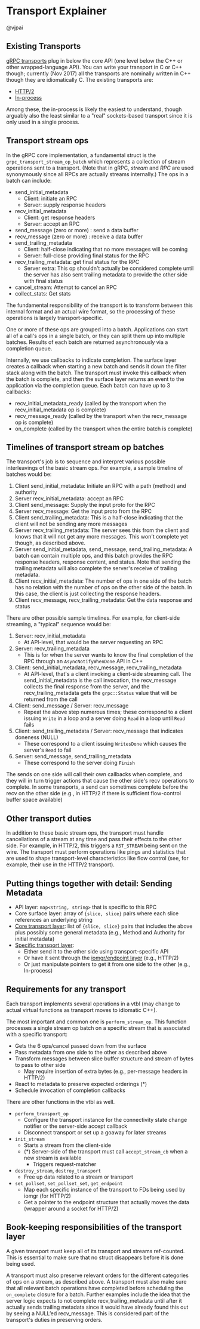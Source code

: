 # Transport Explainer

@vjpai

## Existing Transports

[gRPC
transports](https://github.com/grpc/grpc/tree/master/src/core/ext/transport)
plug in below the core API (one level below the C++ or other wrapped-language
API). You can write your transport in C or C++ though; currently (Nov 2017) all
the transports are nominally written in C++ though they are idiomatically C. The
existing transports are:

* [HTTP/2](https://github.com/grpc/grpc/tree/master/src/core/ext/transport/chttp2)
* [In-process](https://github.com/grpc/grpc/tree/master/src/core/ext/transport/inproc)

Among these, the in-process is likely the easiest to understand, though arguably
also the least similar to a "real" sockets-based transport since it is only used
in a single process.

## Transport stream ops

In the gRPC core implementation, a fundamental struct is the
`grpc_transport_stream_op_batch` which represents a collection of stream
operations sent to a transport. (Note that in gRPC, _stream_ and _RPC_ are used
synonymously since all RPCs are actually streams internally.) The ops in a batch
can include:

* send\_initial\_metadata
  - Client: initiate an RPC
  - Server: supply response headers
* recv\_initial\_metadata
  - Client: get response headers
  - Server: accept an RPC
* send\_message (zero or more) : send a data buffer
* recv\_message (zero or more) : receive a data buffer
* send\_trailing\_metadata
  - Client: half-close indicating that no more messages will be coming
  - Server: full-close providing final status for the RPC
* recv\_trailing\_metadata: get final status for the RPC
  - Server extra: This op shouldn't actually be considered complete until the
    server has also sent trailing metadata to provide the other side with final
    status
* cancel\_stream: Attempt to cancel an RPC
* collect\_stats: Get stats

The fundamental responsibility of the transport is to transform between this
internal format and an actual wire format, so the processing of these operations
is largely transport-specific.

One or more of these ops are grouped into a batch. Applications can start all of
a call's ops in a single batch, or they can split them up into multiple
batches. Results of each batch are returned asynchronously via a completion
queue.

Internally, we use callbacks to indicate completion. The surface layer creates a
callback when starting a new batch and sends it down the filter stack along with
the batch. The transport must invoke this callback when the batch is complete,
and then the surface layer returns an event to the application via the
completion queue. Each batch can have up to 3 callbacks:

* recv\_initial\_metadata\_ready (called by the transport when the
  recv\_initial\_metadata op is complete)
* recv\_message\_ready (called by the transport when the recv_message op is
  complete)
* on\_complete (called by the transport when the entire batch is complete)

## Timelines of transport stream op batches

The transport's job is to sequence and interpret various possible interleavings
of the basic stream ops. For example, a sample timeline of batches would be:

1. Client send\_initial\_metadata: Initiate an RPC with a path (method) and authority
1. Server recv\_initial\_metadata: accept an RPC
1. Client send\_message: Supply the input proto for the RPC
1. Server recv\_message: Get the input proto from the RPC
1. Client send\_trailing\_metadata: This is a half-close indicating that the
   client will not be sending any more messages
1. Server recv\_trailing\_metadata: The server sees this from the client and
   knows that it will not get any more messages. This won't complete yet though,
   as described above.
1. Server send\_initial\_metadata, send\_message, send\_trailing\_metadata: A
   batch can contain multiple ops, and this batch provides the RPC response
   headers, response content, and status. Note that sending the trailing
   metadata will also complete the server's receive of trailing metadata.
1. Client recv\_initial\_metadata: The number of ops in one side of the batch
   has no relation with the number of ops on the other side of the batch. In
   this case, the client is just collecting the response headers.
1. Client recv\_message, recv\_trailing\_metadata: Get the data response and
   status


There are other possible sample timelines. For example, for client-side streaming, a "typical" sequence would be:

1. Server: recv\_initial\_metadata
   - At API-level, that would be the server requesting an RPC
1. Server: recv\_trailing\_metadata
   - This is for when the server wants to know the final completion of the RPC
     through an `AsyncNotifyWhenDone` API in C++
1. Client: send\_initial\_metadata, recv\_message, recv\_trailing\_metadata
   - At API-level, that's a client invoking a client-side streaming call. The
     send\_initial\_metadata is the call invocation, the recv\_message collects
     the final response from the server, and the recv\_trailing\_metadata gets
     the `grpc::Status` value that will be returned from the call
1. Client: send\_message / Server: recv\_message
   - Repeat the above step numerous times; these correspond to a client issuing
     `Write` in a loop and a server doing `Read` in a loop until `Read` fails
1. Client: send\_trailing\_metadata / Server: recv\_message that indicates doneness (NULL)
   - These correspond to a client issuing `WritesDone` which causes the server's
     `Read` to fail
1. Server: send\_message, send\_trailing\_metadata
   - These correspond to the server doing `Finish`

The sends on one side will call their own callbacks when complete, and they will
in turn trigger actions that cause the other side's recv operations to
complete. In some transports, a send can sometimes complete before the recv on
the other side (e.g., in HTTP/2 if there is sufficient flow-control buffer space
available)

## Other transport duties

In addition to these basic stream ops, the transport must handle cancellations
of a stream at any time and pass their effects to the other side. For example,
in HTTP/2, this triggers a `RST_STREAM` being sent on the wire. The transport
must perform operations like pings and statistics that are used to shape
transport-level characteristics like flow control (see, for example, their use
in the HTTP/2 transport).

## Putting things together with detail: Sending Metadata

* API layer: `map<string, string>` that is specific to this RPC
* Core surface layer: array of `{slice, slice}` pairs where each slice
  references an underlying string
* [Core transport
  layer](https://github.com/grpc/grpc/tree/master/src/core/lib/transport): list
  of `{slice, slice}` pairs that includes the above plus possibly some general
  metadata (e.g., Method and Authority for initial metadata)
* [Specific transport
  layer](https://github.com/grpc/grpc/tree/master/src/core/ext/transport):
  - Either send it to the other side using transport-specific API
  - Or have it sent through the [iomgr/endpoint
    layer](https://github.com/grpc/grpc/tree/master/src/core/lib/iomgr) (e.g.,
    HTTP/2)
  - Or just manipulate pointers to get it from one side to the other (e.g.,
    In-process)

## Requirements for any transport

Each transport implements several operations in a vtbl (may change to actual
virtual functions as transport moves to idiomatic C++).

The most important and common one is `perform_stream_op`. This function
processes a single stream op batch on a specific stream that is associated with
a specific transport:

* Gets the 6 ops/cancel passed down from the surface
* Pass metadata from one side to the other as described above
* Transform messages between slice buffer structure and stream of bytes to pass
  to other side
  - May require insertion of extra bytes (e.g., per-message headers in HTTP/2)
* React to metadata to preserve expected orderings (*)
* Schedule invocation of completion callbacks

There are other functions in the vtbl as well.

* `perform_transport_op`
  - Configure the transport instance for the connectivity state change notifier
    or the server-side accept callback
  - Disconnect transport or set up a goaway for later streams
* `init_stream`
  - Starts a stream from the client-side
  - (*) Server-side of the transport must call `accept_stream_cb` when a new
  stream is available
    * Triggers request-matcher
* `destroy_stream`, `destroy_transport`
  - Free up data related to a stream or transport
* `set_pollset`, `set_pollset_set`, `get_endpoint`
  - Map each specific instance of the transport to FDs being used by iomgr (for
    HTTP/2)
  - Get a pointer to the endpoint structure that actually moves the data
    (wrapper around a socket for HTTP/2)

## Book-keeping responsibilities of the transport layer

A given transport must keep all of its transport and streams ref-counted. This
is essential to make sure that no struct disappears before it is done being
used.

A transport must also preserve relevant orders for the different categories of
ops on a stream, as described above. A transport must also make sure that all
relevant batch operations have completed before scheduling the `on_complete`
closure for a batch. Further examples include the idea that the server logic
expects to not complete recv\_trailing\_metadata until after it actually sends
trailing metadata since it would have already found this out by seeing a NULL’ed
recv\_message. This is considered part of the transport's duties in preserving
orders.
